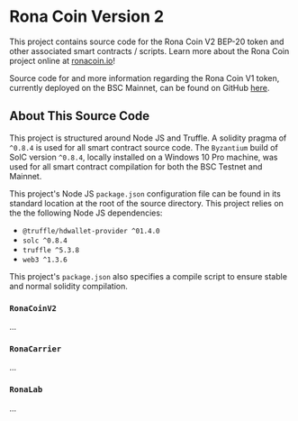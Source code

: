 # Rona Coin Version 2
This project contains source code for the Rona Coin V2 BEP-20 token and other associated smart contracts / scripts. Learn more about the Rona Coin project online at [ronacoin.io](https://ronacoin.io)!

Source code for and more information regarding the Rona Coin V1 token, currently deployed on the BSC Mainnet, can be found on GitHub [here](https://github.com/rona-coin/rona-coin-v1).

## About This Source Code
This project is structured around Node JS and Truffle. A solidity pragma of `^0.8.4` is used for all smart contract source code. The `Byzantium` build of SolC version `^0.8.4`, locally installed on a Windows 10 Pro machine, was used for all smart contract compilation for both the BSC Testnet and Mainnet.

This project's Node JS `package.json` configuration file can be found in its standard location at the root of the source directory. This project relies on the the following Node JS dependencies:
* `@truffle/hdwallet-provider ^01.4.0`
* `solc ^0.8.4`
* `truffle ^5.3.8`
* `web3 ^1.3.6`

This project's `package.json` also specifies a compile script to ensure stable and normal solidity compilation.

### `RonaCoinV2`
...

### `RonaCarrier`
...

### `RonaLab`
...
